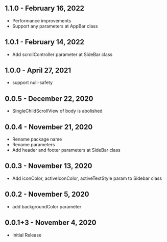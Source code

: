 ## 1.1.0 - February 16, 2022

- Performance improvements
- Support any parameters at AppBar class

## 1.0.1 - February 14, 2022

- Add scrollController parameter at SideBar class

## 1.0.0 - April 27, 2021

- support null-safety

## 0.0.5 - December 22, 2020

- SingleChildScrollView of body is abolished

## 0.0.4 - November 21, 2020

- Rename package name
- Rename parameters
- Add header and footer parameters at SideBar class

## 0.0.3 - November 13, 2020

- Add iconColor, activeIconColor, activeTextStyle param to Sidebar class

## 0.0.2 - November 5, 2020

- add backgroundColor parameter

## 0.0.1+3 - November 4, 2020

- Initial Release